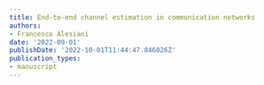 ```yaml
---
title: End-to-end channel estimation in communication networks
authors:
- Francesco Alesiani
date: '2022-09-01'
publishDate: '2022-10-01T11:44:47.846026Z'
publication_types:
- manuscript
---
```

